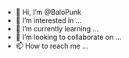 - 👋 Hi, I’m @BaloPunk
- 👀 I’m interested in ...
- 🌱 I’m currently learning ...
- 💞️ I’m looking to collaborate on ...
- 📫 How to reach me ...

<!---
BaloPunk/BaloPunk is a ✨ special ✨ repository because its `README.md` (this file) appears on your GitHub profile.
You can click the Preview link to take a look at your changes.
--->
